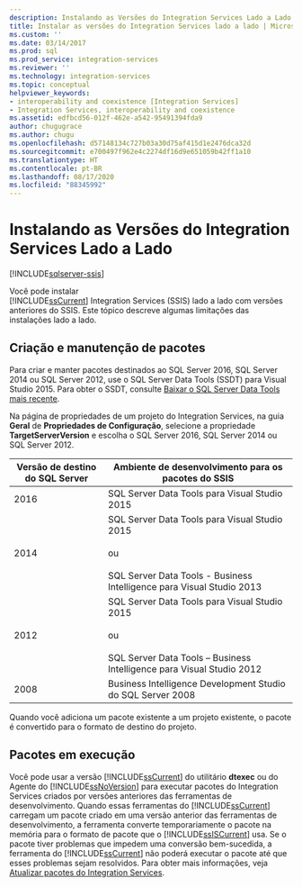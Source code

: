```yaml
---
description: Instalando as Versões do Integration Services Lado a Lado
title: Instalar as versões do Integration Services lado a lado | Microsoft Docs
ms.custom: ''
ms.date: 03/14/2017
ms.prod: sql
ms.prod_service: integration-services
ms.reviewer: ''
ms.technology: integration-services
ms.topic: conceptual
helpviewer_keywords:
- interoperability and coexistence [Integration Services]
- Integration Services, interoperability and coexistence
ms.assetid: edfbcd56-012f-462e-a542-95491394fda9
author: chugugrace
ms.author: chugu
ms.openlocfilehash: d57148134c727b03a30d75af415d1e2476dca32d
ms.sourcegitcommit: e700497f962e4c2274df16d9e651059b42ff1a10
ms.translationtype: HT
ms.contentlocale: pt-BR
ms.lasthandoff: 08/17/2020
ms.locfileid: "88345992"
---
```

# <a name="installing-integration-services-versions-side-by-side"></a>Instalando as Versões do Integration Services Lado a Lado

[!INCLUDE[sqlserver-ssis](../../includes/applies-to-version/sqlserver-ssis.md)]


  Você pode instalar   
      [!INCLUDE[ssCurrent](../../includes/sscurrent-md.md)] Integration Services (SSIS) lado a lado com versões anteriores do SSIS. Este tópico descreve algumas limitações das instalações lado a lado.  
  
## <a name="designing-and-maintaining-packages"></a>Criação e manutenção de pacotes  
 Para criar e manter pacotes destinados ao SQL Server 2016, SQL Server 2014 ou SQL Server 2012, use o SQL Server Data Tools (SSDT) para Visual Studio 2015. Para obter o SSDT, consulte [Baixar o SQL Server Data Tools mais recente](../../ssdt/download-sql-server-data-tools-ssdt.md).  
  
 Na página de propriedades de um projeto do Integration Services, na guia **Geral** de **Propriedades de Configuração**, selecione a propriedade **TargetServerVersion** e escolha o SQL Server 2016, SQL Server 2014 ou SQL Server 2012.  
  
|Versão de destino do SQL Server|Ambiente de desenvolvimento para os pacotes do SSIS|  
|----------------------------------|-----------------------------------------------|  
|2016|SQL Server Data Tools para Visual Studio 2015|  
|2014|SQL Server Data Tools para Visual Studio 2015<br /><br /> ou<br /><br /> SQL Server Data Tools - Business Intelligence para Visual Studio 2013|  
|2012|SQL Server Data Tools para Visual Studio 2015<br /><br /> ou<br /><br /> SQL Server Data Tools – Business Intelligence para Visual Studio 2012|  
|2008|Business Intelligence Development Studio do SQL Server 2008|  
  
 Quando você adiciona um pacote existente a um projeto existente, o pacote é convertido para o formato de destino do projeto.  
  
## <a name="running-packages"></a>Pacotes em execução  
 Você pode usar a versão [!INCLUDE[ssCurrent](../../includes/sscurrent-md.md)] do utilitário **dtexec** ou do Agente do [!INCLUDE[ssNoVersion](../../includes/ssnoversion-md.md)] para executar pacotes do Integration Services criados por versões anteriores das ferramentas de desenvolvimento. Quando essas ferramentas do [!INCLUDE[ssCurrent](../../includes/sscurrent-md.md)] carregam um pacote criado em uma versão anterior das ferramentas de desenvolvimento, a ferramenta converte temporariamente o pacote na memória para o formato de pacote que o [!INCLUDE[ssISCurrent](../../includes/ssiscurrent-md.md)] usa. Se o pacote tiver problemas que impedem uma conversão bem-sucedida, a ferramenta do [!INCLUDE[ssCurrent](../../includes/sscurrent-md.md)] não poderá executar o pacote até que esses problemas sejam resolvidos. Para obter mais informações, veja [Atualizar pacotes do Integration Services](../../integration-services/install-windows/upgrade-integration-services-packages.md).  
  
  
